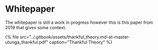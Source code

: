 # Whitepaper

The whitepaper is still a work in progress however this is this paper from 2019 that gives some context. 

{% file src="../.gitbook/assets/thankful\_theory.md-at-master-utunga\_thankful.pdf" caption="Thankful Theory" %}




